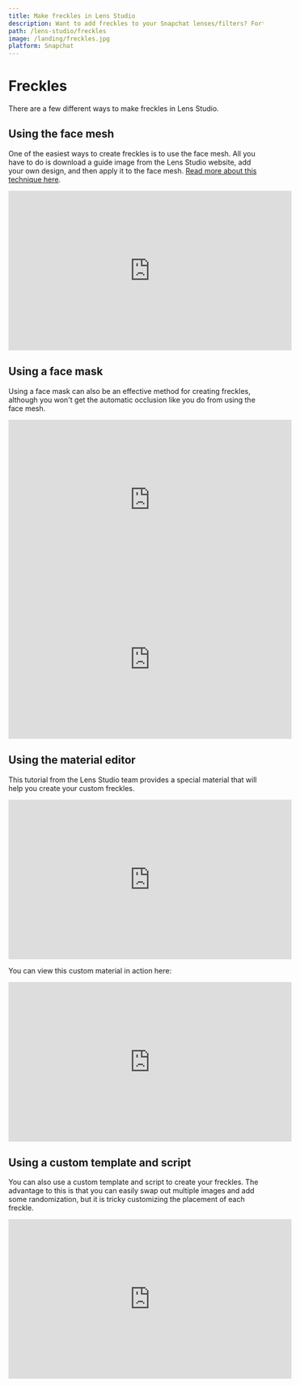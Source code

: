 ```yaml
---
title: Make freckles in Lens Studio
description: Want to add freckles to your Snapchat lenses/filters? Fortunately there are several different ways you can do this using Lens Studio.
path: /lens-studio/freckles
image: /landing/freckles.jpg
platform: Snapchat
---
```


# Freckles

There are a few different ways to make freckles in Lens Studio.

## Using the face mesh

One of the easiest ways to create freckles is to use the face mesh. All you have to do is download a guide image from the Lens Studio website, add your own design, and then apply it to the face mesh. [Read more about this technique here](https://learn.arbootcamp.com/snapchat-beginner/easy-freckles).

<div class="iframe-container">
<iframe class="responsive-iframe" width="560" height="315" src="https://www.youtube.com/embed/OKTgCRxE_h0" frameborder="0" allow="accelerometer; autoplay; clipboard-write; encrypted-media; gyroscope; picture-in-picture" allowfullscreen></iframe>
</div>

## Using a face mask

Using a face mask can also be an effective method for creating freckles, although you won't get the automatic occlusion like you do from using the face mesh.

<div class="iframe-container">
<iframe class="responsive-iframe" width="560" height="315" src="https://www.youtube.com/embed/MiTdRz1gds0" frameborder="0" allow="accelerometer; autoplay; clipboard-write; encrypted-media; gyroscope; picture-in-picture" allowfullscreen></iframe>
</div>

<div class="iframe-container">
<iframe class="responsive-iframe" width="560" height="315" src="https://www.youtube.com/embed/Ht9ygMoCO9s" frameborder="0" allow="accelerometer; autoplay; clipboard-write; encrypted-media; gyroscope; picture-in-picture" allowfullscreen></iframe>
</div>

## Using the material editor

This tutorial from the Lens Studio team provides a special material that will help you create your custom freckles.

<div class="iframe-container">
<iframe class="responsive-iframe" width="560" height="315" src="https://www.youtube.com/embed/uBUHhv4kgGk" frameborder="0" allow="accelerometer; autoplay; clipboard-write; encrypted-media; gyroscope; picture-in-picture" allowfullscreen></iframe>
</div>

You can view this custom material in action here:

<div class="iframe-container">
<iframe class="responsive-iframe" width="560" height="315" src="https://www.youtube.com/embed/xrTvYs4k9Wc" frameborder="0" allow="accelerometer; autoplay; clipboard-write; encrypted-media; gyroscope; picture-in-picture" allowfullscreen></iframe>
</div>

## Using a custom template and script

You can also use a custom template and script to create your freckles. The advantage to this is that you can easily swap out multiple images and add some randomization, but it is tricky customizing the placement of each freckle.

<div class="iframe-container">
<iframe class="responsive-iframe" width="560" height="315" src="https://www.youtube.com/embed/ZJxt6f8PjpQ" frameborder="0" allow="accelerometer; autoplay; clipboard-write; encrypted-media; gyroscope; picture-in-picture" allowfullscreen></iframe>
</div>
